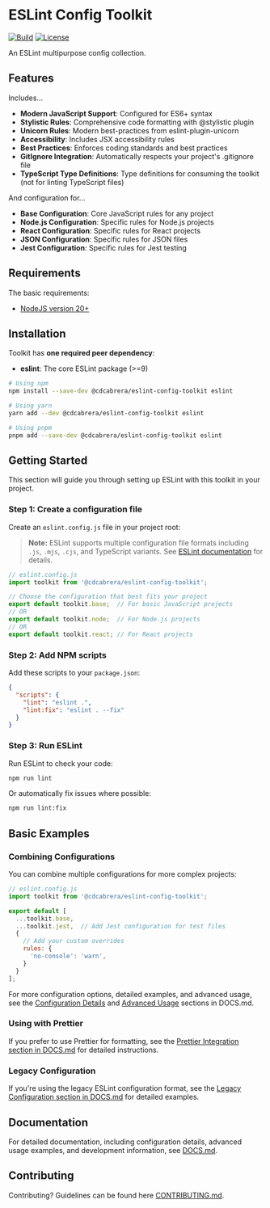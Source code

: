 # ESLint Config Toolkit

[![Build](https://github.com/cdcabrera/eslint-config-toolkit/actions/workflows/integration.yml/badge.svg?branch=main)](https://github.com/cdcabrera/eslint-config-toolkit/actions/workflows/integration.yml)
[![License](https://img.shields.io/github/license/cdcabrera/eslint-config-toolkit.svg)](https://github.com/cdcabrera/eslint-config-toolkit/blob/main/LICENSE)

An ESLint multipurpose config collection.

## Features

Includes...
- **Modern JavaScript Support**: Configured for ES6+ syntax
- **Stylistic Rules**: Comprehensive code formatting with @stylistic plugin
- **Unicorn Rules**: Modern best-practices from eslint-plugin-unicorn
- **Accessibility**: Includes JSX accessibility rules
- **Best Practices**: Enforces coding standards and best practices
- **GitIgnore Integration**: Automatically respects your project's .gitignore file
- **TypeScript Type Definitions**: Type definitions for consuming the toolkit (not for linting TypeScript files)

And configuration for...
- **Base Configuration**: Core JavaScript rules for any project
- **Node.js Configuration**: Specific rules for Node.js projects
- **React Configuration**: Specific rules for React projects
- **JSON Configuration**: Specific rules for JSON files
- **Jest Configuration**: Specific rules for Jest testing

## Requirements
The basic requirements:
- [NodeJS version 20+](https://nodejs.org/)

## Installation

Toolkit has **one required peer dependency**:
- **eslint**: The core ESLint package (>=9)

```bash
# Using npm
npm install --save-dev @cdcabrera/eslint-config-toolkit eslint

# Using yarn
yarn add --dev @cdcabrera/eslint-config-toolkit eslint

# Using pnpm
pnpm add --save-dev @cdcabrera/eslint-config-toolkit eslint
```

## Getting Started

This section will guide you through setting up ESLint with this toolkit in your project.

### Step 1: Create a configuration file

Create an `eslint.config.js` file in your project root:

> **Note:** ESLint supports multiple configuration file formats including `.js`, `.mjs`, `.cjs`, and TypeScript variants. See [ESLint documentation](https://eslint.org/docs/latest/use/configure/configuration-files) for details.

```js
// eslint.config.js
import toolkit from '@cdcabrera/eslint-config-toolkit';

// Choose the configuration that best fits your project
export default toolkit.base;  // For basic JavaScript projects
// OR
export default toolkit.node;  // For Node.js projects
// OR
export default toolkit.react; // For React projects
```

### Step 2: Add NPM scripts

Add these scripts to your `package.json`:

```json
{
  "scripts": {
    "lint": "eslint .",
    "lint:fix": "eslint . --fix"
  }
}
```

### Step 3: Run ESLint

Run ESLint to check your code:

```bash
npm run lint
```

Or automatically fix issues where possible:

```bash
npm run lint:fix
```

## Basic Examples

### Combining Configurations

You can combine multiple configurations for more complex projects:

```js
// eslint.config.js
import toolkit from '@cdcabrera/eslint-config-toolkit';

export default [
  ...toolkit.base,
  ...toolkit.jest,  // Add Jest configuration for test files
  {
    // Add your custom overrides
    rules: {
      'no-console': 'warn',
    }
  }
];
```

For more configuration options, detailed examples, and advanced usage, see the [Configuration Details](./DOCS.md#configuration-details) and [Advanced Usage](./DOCS.md#advanced-usage) sections in DOCS.md.

### Using with Prettier

If you prefer to use Prettier for formatting, see the [Prettier Integration section in DOCS.md](./DOCS.md#prettier-integration) for detailed instructions.

### Legacy Configuration

If you're using the legacy ESLint configuration format, see the [Legacy Configuration section in DOCS.md](./DOCS.md#legacy-configuration) for detailed examples.

## Documentation

For detailed documentation, including configuration details, advanced usage examples, and development information, see [DOCS.md](./DOCS.md).

## Contributing

Contributing? Guidelines can be found here [CONTRIBUTING.md](./CONTRIBUTING.md).
